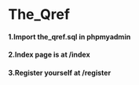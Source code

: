 # The_Qref
#### 1.Import the_qref.sql in phpmyadmin
#### 2.Index page is at /index
#### 3.Register yourself at /register
